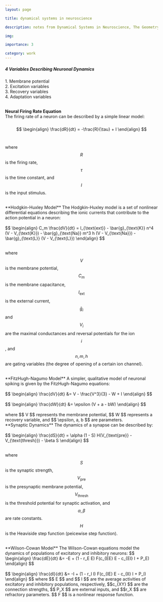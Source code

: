 ```yaml
---
layout: page

title: dynamical systems in neuroscience

description: notes from Dynamical Systems in Neuroscience, The Geometry of Excitability and Bursting by Eugene M. Izhikevich

img: 

importance: 3

category: work
---
```


<h5>4 Variables Describing Neuronal Dynamics</h5>
1. Membrane potential <br>
2. Excitation variables <br>
3. Recovery variables <br>
4. Adaptation variables <br>


<br>

**Neural Firing Rate Equation**  
   The firing rate of a neuron can be described by a simple linear model:<br><br>
   $$
   \begin{align}
   \frac{dR}{dt} = -\frac{R}{\tau} + I
   \end{align}
   $$ <br><br>
   where $$ R $$ is the firing rate, $$\tau$$ is the time constant, and $$I$$ is the input stimulus.

<br>
**Hodgkin-Huxley Model**  
   The Hodgkin-Huxley model is a set of nonlinear differential equations describing the ionic currents that contribute to the action potential in a neuron:<br><br>
   $$
   \begin{align}
   C_m \frac{dV}{dt} = I_{\text{ext}} - \bar{g}_{\text{K}} n^4 (V - V_{\text{K}}) - \bar{g}_{\text{Na}} m^3 h (V - V_{\text{Na}}) - \bar{g}_{\text{L}} (V - V_{\text{L}})
   \end{align}
   $$<br><br>

   where $$V$$ is the membrane potential, $$C_m$$ is the membrane capacitance, $$I_{\text{ext}}$$ is the external current, $$ \bar{g}_i $$ and $$V_i$$ are the maximal conductances and reversal potentials for the ion $$i$$, and $$n, m, h$$ are gating variables (the degree of opening of a certain ion channel).

<br>
**FitzHugh-Nagumo Model**  
   A simpler, qualitative model of neuronal spiking is given by the FitzHugh-Nagumo equations:<br><br>
   $$
   \begin{align}
   \frac{dV}{dt} &= V - \frac{V^3}{3} - W + I 
   \end{align}
   $$<br><br>
   $$
   \begin{align}
   \frac{dW}{dt} &= \epsilon (V + a - bW)
   \end{align}
   $$<br><br>
   where $$ V $$ represents the membrane potential, $$ W $$ represents a recovery variable, and $$ \epsilon, a, b $$ are parameters.

<br>
**Synaptic Dynamics**  
   The dynamics of a synapse can be described by:<br><br>
   $$
   \begin{align}
   \frac{dS}{dt} = \alpha (1 - S) H(V_{\text{pre}} - V_{\text{thresh}}) - \beta S
   \end{align}
   $$<br><br>

   where $$S$$ is the synaptic strength, $$ V_{\text{pre}} $$ is the presynaptic membrane potential, $$ V_{\text{thresh}} $$ is the threshold potential for synaptic activation, and $$ \alpha, \beta $$ are rate constants. $$ H $$ is the Heaviside step function (peicewise step function).

<br>
**Wilson-Cowan Model**  
   The Wilson-Cowan equations model the dynamics of populations of excitatory and inhibitory neurons:
   $$
   \begin{align}
   \frac{dE}{dt} &= -E + (1 - r_E E) F(c_{EE} E - c_{EI} I + P_E) 
   \end{align}
   $$<br><br>
   $$
   \begin{align}
   \frac{dI}{dt} &= -I + (1 - r_I I) F(c_{IE} E - c_{II} I + P_I)
   \end{align}
   $$
   where $$ E $$ and $$ I $$ are the average activities of excitatory and inhibitory populations, respectively, $$c_{XY} $$ are the connection strengths, $$ P_X $$ are external inputs, and $$r_X $$ are refractory parameters. $$ F $$ is a nonlinear response function.

